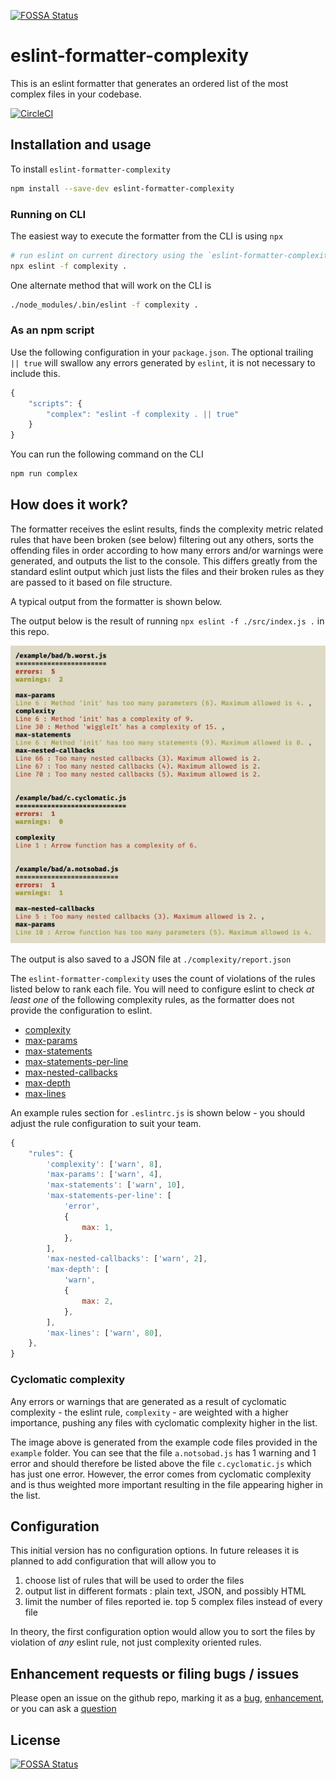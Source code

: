 [![FOSSA Status](https://app.fossa.io/api/projects/git%2Bgithub.com%2Fmlennox%2Feslint-formatter-complexity.svg?type=shield)](https://app.fossa.io/projects/git%2Bgithub.com%2Fmlennox%2Feslint-formatter-complexity?ref=badge_shield)

# eslint-formatter-complexity

This is an eslint formatter that generates an ordered list of the most complex files in your codebase.

[![CircleCI](https://circleci.com/gh/mlennox/eslint-formatter-complexity/tree/master.svg?style=svg)](https://circleci.com/gh/mlennox/eslint-formatter-complexity/tree/master)

## Installation and usage

To install `eslint-formatter-complexity`

```bash
npm install --save-dev eslint-formatter-complexity
```

### Running on CLI

The easiest way to execute the formatter from the CLI is using `npx`

```bash
# run eslint on current directory using the `eslint-formatter-complexity` formatter
npx eslint -f complexity .
```

One alternate method that will work on the CLI is

```bash
./node_modules/.bin/eslint -f complexity .
```

### As an npm script

Use the following configuration in your `package.json`. The optional trailing ` || true` will swallow any errors generated by `eslint`, it is not necessary to include this.

```javascript
{
    "scripts": {
        "complex": "eslint -f complexity . || true"
    }
}
```

You can run the following command on the CLI

```bash
npm run complex
```

## How does it work?

The formatter receives the eslint results, finds the complexity metric related rules that have been broken (see below) filtering out any others, sorts the offending files in order according to how many errors and/or warnings were generated, and outputs the list to the console. This differs greatly from the standard eslint output which just lists the files and their broken rules as they are passed to it based on file structure.

A typical output from the formatter is shown below.

The output below is the result of running `npx eslint -f ./src/index.js .` in this repo.

![](./ExampleOutput.png)

The output is also saved to a JSON file at `./complexity/report.json`

The `eslint-formatter-complexity` uses the count of violations of the rules listed below to rank each file. You will need to configure eslint to check _at least one_ of the following complexity rules, as the formatter does not provide the configuration to eslint.

- [complexity](https://eslint.org/docs/rules/complexity)
- [max-params](https://eslint.org/docs/rules/max-params)
- [max-statements](https://eslint.org/docs/rules/max-statements)
- [max-statements-per-line](https://eslint.org/docs/rules/max-statements-per-line)
- [max-nested-callbacks](https://eslint.org/docs/rules/max-nested-callbacks)
- [max-depth](https://eslint.org/docs/rules/max-depth)
- [max-lines](https://eslint.org/docs/rules/max-lines)

An example rules section for `.eslintrc.js` is shown below - you should adjust the rule configuration to suit your team.

```javascript
{
    "rules": {
        'complexity': ['warn', 8],
        'max-params': ['warn', 4],
        'max-statements': ['warn', 10],
        'max-statements-per-line': [
            'error',
            {
                max: 1,
            },
        ],
        'max-nested-callbacks': ['warn', 2],
        'max-depth': [
            'warn',
            {
                max: 2,
            },
        ],
        'max-lines': ['warn', 80],
    },
}
```

### Cyclomatic complexity

Any errors or warnings that are generated as a result of cyclomatic complexity - the eslint rule, `complexity` - are weighted with a higher importance, pushing any files with cyclomatic complexity higher in the list. 

The image above is generated from the example code files provided in the `example` folder. You can see that the file `a.notsobad.js` has 1 warning and 1 error and should therefore be listed above the file `c.cyclomatic.js` which has just one error. However, the error comes from cyclomatic complexity and is thus weighted more important resulting in the file appearing higher in the list.

## Configuration

This initial version has no configuration options. In future releases it is planned to add configuration that will allow you to

1. choose list of rules that will be used to order the files
2. output list in different formats : plain text, JSON, and possibly HTML
3. limit the number of files reported ie. top 5 complex files instead of every file

In theory, the first configuration option would allow you to sort the files by violation of _any_ eslint rule, not just complexity oriented rules.

## Enhancement requests or filing bugs / issues

Please open an issue on the github repo, marking it as a [bug](https://github.com/mlennox/eslint-formatter-complexity/labels/bug), [enhancement](https://github.com/mlennox/eslint-formatter-complexity/labels/enhancement), or you can ask a [question](https://github.com/mlennox/eslint-formatter-complexity/labels/question)

## License

[![FOSSA Status](https://app.fossa.io/api/projects/git%2Bgithub.com%2Fmlennox%2Feslint-formatter-complexity.svg?type=large)](https://app.fossa.io/projects/git%2Bgithub.com%2Fmlennox%2Feslint-formatter-complexity?ref=badge_large)